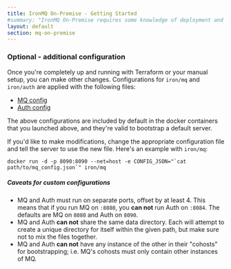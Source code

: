 ```yaml
---
title: IronMQ On-Premise - Getting Started
#summary: "IronMQ On-Premise requires some knowledge of deployment and server management. If you do not possess these skills please schedule a consultation with our team"
layout: default
section: mq-on-premise
---
```


### Optional - additional configuration

Once you're completely up and running with Terraform or your manual setup,
you can make other changes. Configurations for `iron/mq` and `iron/auth` are
applied with the following files:

* [MQ config](https://github.com/iron-io/enterprise/blob/master/mq_config.json)
* [Auth config](https://github.com/iron-io/enterprise/blob/master/auth_config.json)

The above configurations are included by default in the docker containers that
you launched above, and they're valid to bootstrap a default server.

If you'd like to make modifications, change the appropriate configuration file
and tell the server to use the new file. Here's an example with `iron/mq`:

```
docker run -d -p 8090:8090 --net=host -e CONFIG_JSON="`cat path/to/mq_config.json`" iron/mq
```

##### Caveats for custom configurations

* MQ and Auth must run on separate ports, offset by at least 4. This means that
  if you run MQ on `:8080`, you __can not__ run Auth on `:8084`. The defaults are MQ on
  `8080` and Auth on `8090`.
* MQ and Auth __can not__ share the same data directory. Each will attempt to
  create a unique directory for itself within the given path, but make sure not
  to mix the files together.
* MQ and Auth __can not__ have any instance of the other in their "cohosts" for
  bootstrapping; i.e. MQ's cohosts must only contain other instances of MQ.
